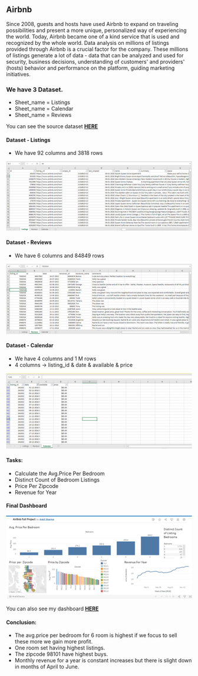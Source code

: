 ## Airbnb
Since 2008, guests and hosts have used Airbnb to expand on traveling possibilities and present a more unique, personalized way of experiencing the world. Today, Airbnb became one of a kind service that is used and recognized by the whole world. Data analysis on millions of listings provided through Airbnb is a crucial factor for the company. These millions of listings generate a lot of data - data that can be analyzed and used for security, business decisions, understanding of customers' and providers' (hosts) behavior and performance on the platform, guiding marketing initiatives.

### We have 3 Dataset.
- Sheet_name = Listings
- Sheet_name = Calendar
- Sheet_name = Reviews

You can see the source dataset  **[HERE](https://www.kaggle.com/datasets/alexanderfreberg/airbnb-listings-2016-dataset)**

#### Dataset - Listings
- We have 92 columns and 3818 rows
  
![Listings](Images/Listing.png)

#### Dataset - Reviews
- We have 6 columns and 84849 rows

![Reviews](Images/Reviews.png)

#### Dataset - Calendar
- We have 4 columns and 1 M rows
- 4 columns -> listing_id & date & available & price
  
![calendar](Images/Calendar.png)

#### Tasks:
- Calculate the Avg.Price Per Bedroom
- Distinct Count of Bedroom Listings
- Price Per Zipcode
- Revenue for Year

#### Final Dashboard
![dashboard](Images/Dashboard.png)

You can also see my dashboard **[HERE](https://public.tableau.com/app/profile/ankit.sharma4125/viz/AirBnbFullProject_16946089051120/Dashboard1)**

#### Conclusion:
- The avg.price per bedroom for 6 room is highest if we focus to sell these more we gain more profit.
- One room set having highest listings.
- The zipcode 98101 have highest buys.
- Monthly revenue for a year is constant increases but there is slight down in months of April to June.
